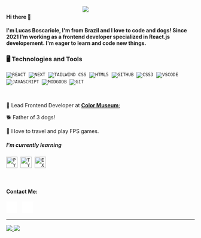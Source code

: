 <img src='https://user-images.githubusercontent.com/75649107/162585597-37962957-8956-4bc6-8c3a-809b6c730b0c.png' width="300px" align="right"/>

#### Hi there 👋

#### I'm Lucas Boscariole, I'm from Brazil and I love to code and dogs! Since 2021 I'm working as a frontend developer specialized in React.js developement. I'm eager to learn and code new things.
### 🖥️ Technologies and Tools
<code><img width="40px" src="https://cdn.jsdelivr.net/gh/devicons/devicon/icons/react/react-original-wordmark.svg" title = "REACT"/></code>&nbsp;
<code><img width="40px" src="https://cdn.jsdelivr.net/gh/devicons/devicon/icons/nextjs/nextjs-original.svg" title = "NEXT"/></code>&nbsp;
<code><img width="40px" src="https://cdn.jsdelivr.net/gh/devicons/devicon/icons/tailwindcss/tailwindcss-plain.svg" title = "TAILWIND CSS"/></code>&nbsp;
<code><img width="40px" src="https://cdn.jsdelivr.net/gh/devicons/devicon/icons/html5/html5-original.svg" title = "HTML5"/></code>&nbsp;
<code><img width="40px" src="https://cdn.jsdelivr.net/gh/devicons/devicon/icons/github/github-original.svg" title = "GITHUB"/></code>&nbsp;
<code><img width="40px" src="https://cdn.jsdelivr.net/gh/devicons/devicon/icons/css3/css3-original.svg" title = "CSS3"/></code>&nbsp;
<code><img width="40px" src="https://cdn.jsdelivr.net/gh/devicons/devicon/icons/vscode/vscode-original.svg" title = "VSCODE"/></code>&nbsp;
<code><img width="40px" src="https://cdn.jsdelivr.net/gh/devicons/devicon/icons/javascript/javascript-original.svg" title = "JAVASCRIPT"/></code>&nbsp;
<code><img width="40px" src="https://cdn.jsdelivr.net/gh/devicons/devicon/icons/mongodb/mongodb-original-wordmark.svg" title = "MODGODB"/></code>&nbsp;
<code><img width="40px" src="https://cdn.jsdelivr.net/gh/devicons/devicon/icons/git/git-original.svg" title = "GIT"/></code>&nbsp;

<br/>

<div display="inline-block">
	<p align="left">🤖 Lead Frontend Developer at <a href="https://color.museum/" target="_blank"><b>Color Museum</b></a>;</p>
	<p align="left">🐕 Father of 3 dogs!</p>
	<p align="left">🧳 I love to travel and play FPS games.</p>
</div>

##### I'm currently learning
<code><img src="https://cdn.jsdelivr.net/gh/devicons/devicon/icons/python/python-original.svg" width='30' height='30' title='PYTHON'/></code>&nbsp;
<code><img src="https://cdn.jsdelivr.net/gh/devicons/devicon/icons/typescript/typescript-original.svg" width='30' height='30' title='TYPESCRIPT'/></code>&nbsp;
<code><img src="https://cdn.jsdelivr.net/gh/devicons/devicon/icons/express/express-original-wordmark.svg" width='30' height='30' title='EXPRESS'/></code>&nbsp;

<br/>

#### Contact Me:
<a href="https://www.linkedin.com/in/lucasboscariole/" target="_blank"><img src="https://github.com/Aakarsh-B/trying-repos/raw/master/linkedin.svg" target="_blank" width='30' height='30'></a>&nbsp;&nbsp;&nbsp;<a href="https://www.instagram.com/lucasboscariole/" target="_blank"><img src="https://github.com/Aakarsh-B/trying-repos/raw/master/insta.svg" target="_blank" width='30' height='30'></a>

<hr/>

<div>
<a href="https://github.com/lucasvoscariole">
<img height="180em" src="https://github-readme-stats.vercel.app/api/top-langs/?username=lucasboscariole&layout=compact&langs_count=7&theme=chartreuse-dark"/>
<img height="180em" src="https://github-readme-stats.vercel.app/api?username=lucasboscariole&show_icons=true&theme=chartreuse-dark&include_all_commits=true&count_private=true"/>
</div>
  

